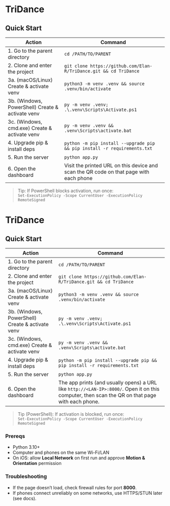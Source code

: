 # TriDance

## Quick Start

| Action | Command |
| - | - |
| 1. Go to the parent directory | `cd /PATH/TO/PARENT` |
| 2. Clone and enter the project | `git clone https://github.com/Elan-R/TriDance.git && cd TriDance` |
| 3a. (macOS/Linux) Create & activate venv | `python3 -m venv .venv && source .venv/bin/activate` |
| 3b. (Windows, PowerShell) Create & activate venv | `py -m venv .venv; .\.venv\Scripts\Activate.ps1` |
| 3c. (Windows, cmd.exe) Create & activate venv | `py -m venv .venv && .venv\Scripts\activate.bat` |
| 4. Upgrade pip & install deps | `python -m pip install --upgrade pip && pip install -r requirements.txt` |
| 5. Run the server | `python app.py` |
| 6. Open the dashboard | Visit the printed URL on this device and scan the QR code on that page with each phone |

> Tip: If PowerShell blocks activation, run once:  
> `Set-ExecutionPolicy -Scope CurrentUser -ExecutionPolicy RemoteSigned`


# TriDance

## Quick Start

| Action | Command |
| - | - |
| 1. Go to the parent directory | `cd /PATH/TO/PARENT` |
| 2. Clone and enter the project | `git clone https://github.com/Elan-R/TriDance.git && cd TriDance` |
| 3a. (macOS/Linux) Create & activate venv | `python3 -m venv .venv && source .venv/bin/activate` |
| 3b. (Windows, PowerShell) Create & activate venv | `py -m venv .venv; .\.venv\Scripts\Activate.ps1` |
| 3c. (Windows, cmd.exe) Create & activate venv | `py -m venv .venv && .venv\Scripts\activate.bat` |
| 4. Upgrade pip & install deps | `python -m pip install --upgrade pip && pip install -r requirements.txt` |
| 5. Run the server | `python app.py` |
| 6. Open the dashboard | The app prints (and usually opens) a URL like `http://<LAN-IP>:8000/`. Open it on this computer, then scan the QR on that page with each phone. |

> Tip (PowerShell): If activation is blocked, run once:  
> `Set-ExecutionPolicy -Scope CurrentUser -ExecutionPolicy RemoteSigned`

### Prereqs
- Python 3.10+  
- Computer and phones on the same Wi-Fi/LAN  
- On iOS: allow **Local Network** on first run and approve **Motion & Orientation** permission

### Troubleshooting
- If the page doesn’t load, check firewall rules for port **8000**.
- If phones connect unreliably on some networks, use HTTPS/STUN later (see docs).
